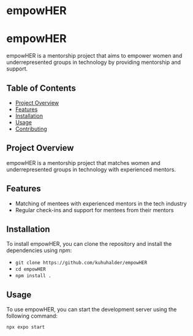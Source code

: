 # empowHER
# empowHER

empowHER is a mentorship project that aims to empower women and underrepresented groups in technology by providing mentorship and support.

## Table of Contents

- [Project Overview](#project-overview)
- [Features](#features)
- [Installation](#installation)
- [Usage](#usage)
- [Contributing](#contributing)


## Project Overview

empowHER is a mentorship project that matches women and underrepresented groups in technology with experienced mentors.

## Features

- Matching of mentees with experienced mentors in the tech industry
- Regular check-ins and support for mentees from their mentors

## Installation

To install empowHER, you can clone the repository and install the dependencies using npm:
- `git clone https://github.com/kuhuhalder/empowHER`
- `cd empowHER`
- `npm install .`


## Usage

To use empowHER, you can start the development server using the following command:

`npx expo start`


